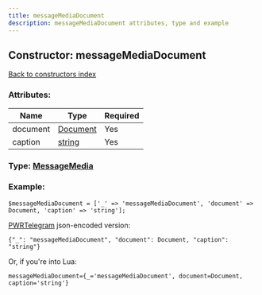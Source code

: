 ```yaml
---
title: messageMediaDocument
description: messageMediaDocument attributes, type and example
---
```

## Constructor: messageMediaDocument  
[Back to constructors index](index.md)



### Attributes:

| Name     |    Type       | Required |
|----------|---------------|----------|
|document|[Document](../types/Document.md) | Yes|
|caption|[string](../types/string.md) | Yes|



### Type: [MessageMedia](../types/MessageMedia.md)


### Example:

```
$messageMediaDocument = ['_' => 'messageMediaDocument', 'document' => Document, 'caption' => 'string'];
```  

[PWRTelegram](https://pwrtelegram.xyz) json-encoded version:

```
{"_": "messageMediaDocument", "document": Document, "caption": "string"}
```


Or, if you're into Lua:  


```
messageMediaDocument={_='messageMediaDocument', document=Document, caption='string'}

```



